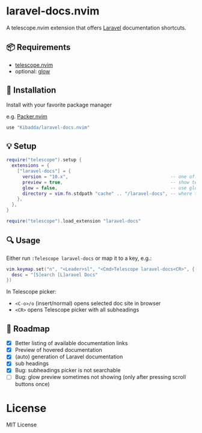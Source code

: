 # laravel-docs.nvim

A telescope.nvim extension that offers [Laravel](https://laravel.com/docs) documentation shortcuts.

## :package: Requirements
 - [telescope.nvim](https://github.com/nvim-telescope/telescope.nvim)
 - optional: [glow](https://github.com/charmbracelet/glow)

## :wrench: Installation
Install with your favorite package manager

e.g. [Packer.nvim](https://github.com/wbthomason/packer.nvim)
```lua
use "Kibadda/laravel-docs.nvim"
```

## :bulb: Setup
```lua
require("telescope").setup {
  extensions = {
    ["laravel-docs"] = {
      version = "10.x",                                      -- one of: "8.x", "9.x", "10.x", "master"
      preview = true,                                        -- show telescope preview
      glow = false,                                          -- use glow as telescope previewer
      directory = vim.fn.stdpath "cache" .. "/laravel-docs", -- where to clone the laravel docs github repo
    },
  },
}

require("telescope").load_extension "laravel-docs"
```

## :mag: Usage
Either run `:Telescope laravel-docs` or map it to a key, e.g.:
```lua
vim.keymap.set("n", "<Leader>sl", "<Cmd>Telescope laravel-docs<CR>", {
  desc = "[S]earch [L]aravel Docs"
})
```
In Telescope picker:
 - `<C-o>/o` (insert/normal) opens selected doc site in browser
 - `<CR>` opens Telescope picker with all subheadings

## :car: Roadmap
- [x] Better listing of available documentation links
- [x] Preview of hovered documentation
- [x] (auto) generation of Laravel documentation
- [x] sub headings
- [x] Bug: subheadings picker is not searchable
- [ ] Bug: glow preview sometimes not showing (only after pressing scroll buttons once)

# License
MIT License
